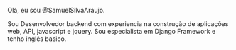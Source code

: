 Olá, eu sou @SamuelSilvaAraujo.

Sou Desenvolvedor backend com experiencia na construção de aplicações web, API, javascript e jquery. Sou especialista em Django Framework e tenho inglês basico.
